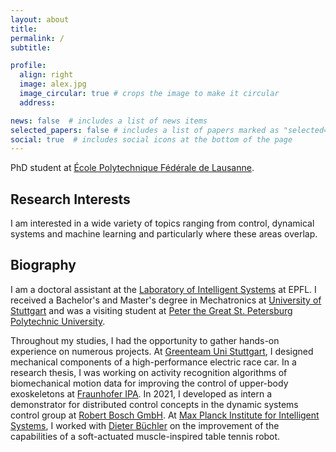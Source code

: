 ```yaml
---
layout: about
title: 
permalink: /
subtitle:

profile:
  align: right
  image: alex.jpg
  image_circular: true # crops the image to make it circular
  address:

news: false  # includes a list of news items
selected_papers: false # includes a list of papers marked as "selected={true}"
social: true  # includes social icons at the bottom of the page
---
```

PhD student at [École Polytechnique Fédérale de Lausanne](https://www.epfl.ch/labs/lis/).


## Research Interests
I am interested in a wide variety of topics ranging from control, dynamical systems and machine learning and particularly where these areas overlap.

## Biography
I am a doctoral assistant at the [Laboratory of Intelligent Systems](https://www.epfl.ch/labs/lis/) at EPFL. I received a Bachelor's and Master's degree in Mechatronics at [University of Stuttgart](https://www.uni-stuttgart.de/) and was a visiting student at [Peter the Great St. Petersburg Polytechnic University](https://english.spbstu.ru/). 

Throughout my studies, I had the opportunity to gather hands-on experience on numerous projects. At [Greenteam Uni Stuttgart](https://www.greenteam-stuttgart.de/), I designed mechanical components of a high-performance electric race car. In a research thesis, I was working on activity recognition algorithms of biomechanical motion data for improving the control of upper-body exoskeletons at [Fraunhofer IPA](https://www.ipa.fraunhofer.de/). In 2021, I developed as intern a demonstrator for distributed control concepts in the dynamic systems control group at [Robert Bosch GmbH](https://www.bosch.de/). At [Max Planck Institute for Intelligent Systems](https://is.mpg.de/), I worked with [Dieter Büchler](https://ei.is.mpg.de/person/dbuechler) on the improvement of the capabilities of a soft-actuated muscle-inspired table tennis robot.

